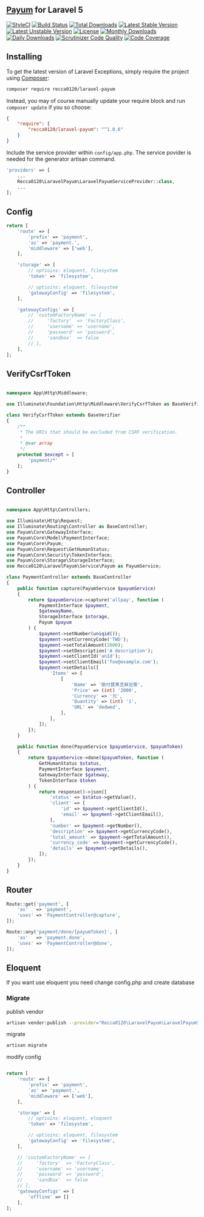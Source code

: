 ## [Payum](https://github.com/Payum/Payum) for Laravel 5

[![StyleCI](https://styleci.io/repos/62729797/shield?style=flat)](https://styleci.io/repos/62729797)
[![Build Status](https://travis-ci.org/recca0120/laravel-payum.svg)](https://travis-ci.org/recca0120/laravel-payum)
[![Total Downloads](https://poser.pugx.org/recca0120/laravel-payum/d/total.svg)](https://packagist.org/packages/recca0120/laravel-payum)
[![Latest Stable Version](https://poser.pugx.org/recca0120/laravel-payum/v/stable.svg)](https://packagist.org/packages/recca0120/laravel-payum)
[![Latest Unstable Version](https://poser.pugx.org/recca0120/laravel-payum/v/unstable.svg)](https://packagist.org/packages/recca0120/laravel-payum)
[![License](https://poser.pugx.org/recca0120/laravel-payum/license.svg)](https://packagist.org/packages/recca0120/laravel-payum)
[![Monthly Downloads](https://poser.pugx.org/recca0120/laravel-payum/d/monthly)](https://packagist.org/packages/recca0120/laravel-payum)
[![Daily Downloads](https://poser.pugx.org/recca0120/laravel-payum/d/daily)](https://packagist.org/packages/recca0120/laravel-payum)
[![Scrutinizer Code Quality](https://scrutinizer-ci.com/g/recca0120/laravel-payum/badges/quality-score.png?b=master)](https://scrutinizer-ci.com/g/recca0120/laravel-payum/?branch=master)
[![Code Coverage](https://scrutinizer-ci.com/g/recca0120/laravel-payum/badges/coverage.png?b=master)](https://scrutinizer-ci.com/g/recca0120/laravel-payum/?branch=master)

## Installing

To get the latest version of Laravel Exceptions, simply require the project using [Composer](https://getcomposer.org):

```bash
composer require recca0120/laravel-payum
```

Instead, you may of course manually update your require block and run `composer update` if you so choose:

```json
{
    "require": {
        "recca0120/laravel-payum": "^1.0.6"
    }
}
```

Include the service provider within `config/app.php`. The service povider is needed for the generator artisan command.

```php
'providers' => [
    ...
    Recca0120\LaravelPayum\LaravelPayumServiceProvider::class,
    ...
];
```

## Config

```php
return [
    'route' => [
        'prefix' => 'payment',
        'as' => 'payment.',
        'middleware' => ['web'],
    ],

    'storage' => [
        // optioins: eloquent, filesystem
        'token' => 'filesystem',

        // optioins: eloquent, filesystem
        'gatewayConfig' => 'filesystem',
    ],

    'gatewayConfigs' => [
        // 'customFactoryName' => [
        //     'factory'  => 'FactoryClass',
        //     'username' => 'username',
        //     'password' => 'password',
        //     'sandbox'  => false
        // ],
    ],
];
```

## VerifyCsrfToken

```php

namespace App\Http\Middleware;

use Illuminate\Foundation\Http\Middleware\VerifyCsrfToken as BaseVerifier;

class VerifyCsrfToken extends BaseVerifier
{
    /**
     * The URIs that should be excluded from CSRF verification.
     *
     * @var array
     */
    protected $except = [
        'payment/*'
    ];
}

```

## Controller

```php

namespace App\Http\Controllers;

use Illuminate\Http\Request;
use Illuminate\Routing\Controller as BaseController;
use Payum\Core\GatewayInterface;
use Payum\Core\Model\PaymentInterface;
use Payum\Core\Payum;
use Payum\Core\Request\GetHumanStatus;
use Payum\Core\Security\TokenInterface;
use Payum\Core\Storage\StorageInterface;
use Recca0120\LaravelPayum\Service\Payum as PayumService;

class PaymentController extends BaseController
{
    public function capture(PayumService $payumService)
    {
        return $payumService->capture('allpay', function (
            PaymentInterface $payment,
            $gatewayName,
            StorageInterface $storage,
            Payum $payum
        ) {
            $payment->setNumber(uniqid());
            $payment->setCurrencyCode('TWD');
            $payment->setTotalAmount(2000);
            $payment->setDescription('A description');
            $payment->setClientId('anId');
            $payment->setClientEmail('foo@example.com');
            $payment->setDetails([
                'Items' => [
                    [
                        'Name' => '歐付寶黑芝麻豆漿',
                        'Price' => (int) '2000',
                        'Currency' => '元',
                        'Quantity' => (int) '1',
                        'URL' => 'dedwed',
                    ],
                ],
            ]);
        });
    }

    public function done(PayumService $payumService, $payumToken)
    {
        return $payumService->done($payumToken, function (
            GetHumanStatus $status,
            PaymentInterface $payment,
            GatewayInterface $gateway,
            TokenInterface $token
        ) {
            return response()->json([
                'status' => $status->getValue(),
                'client' => [
                    'id' => $payment->getClientId(),
                    'email' => $payment->getClientEmail(),
                ],
                'number' => $payment->getNumber(),
                'description' => $payment->getCurrencyCode(),
                'total_amount' => $payment->getTotalAmount(),
                'currency_code' => $payment->getCurrencyCode(),
                'details' => $payment->getDetails(),
            ]);
        });
    }
}
```

## Router

```php
Route::get('payment', [
    'as'   => 'payment',
    'uses' => 'PaymentController@capture',
]);

Route::any('payment/done/{payumToken}', [
    'as'   => 'payment.done',
    'uses' => 'PaymentController@done',
]);
```

## Eloquent

If you want use eloquent you need change config.php and create database


### Migrate

publish vendor

```bash
artisan vendor:publish --provider="Recca0120\LaravelPayum\LaravelPayumServiceProvider"
```

migrate

```bash
artisan migrate
```

modify config

```php

return [
    'route' => [
        'prefix' => 'payment',
        'as' => 'payment.',
        'middleware' => ['web'],
    ],

    'storage' => [
        // optioins: eloquent, eloquent
        'token' => 'filesystem',

        // optioins: eloquent, filesystem
        'gatewayConfig' => 'filesystem',
    ],

    // 'customFactoryName' => [
    //     'factory'  => 'FactoryClass',
    //     'username' => 'username',
    //     'password' => 'password',
    //     'sandbox'  => false
    // ],
    'gatewayConfigs' => [
        'offline' => []
    ],
];
```

